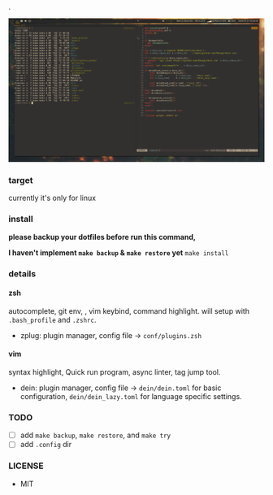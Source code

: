 .

![](./screenshot.png)

### target
currently it's only for linux

### install

**please backup your dotfiles before run this command,**

**I haven't implement `make backup` & `make restore` yet**
`make install`

### details
#### zsh
autocomplete, git env, , vim keybind, command highlight.
will setup with `.bash_profile` and `.zshrc`.
- zplug: plugin manager, config file -> `conf/plugins.zsh`
#### vim
syntax highlight, Quick run program, async linter, tag jump tool.
- dein: plugin manager, config file -> `dein/dein.toml` for basic configuration, `dein/dein_lazy.toml` for language specific settings.

### TODO
- [ ] add `make backup`, `make restore`, and `make try`
- [ ] add `.config` dir

### LICENSE
- MIT
